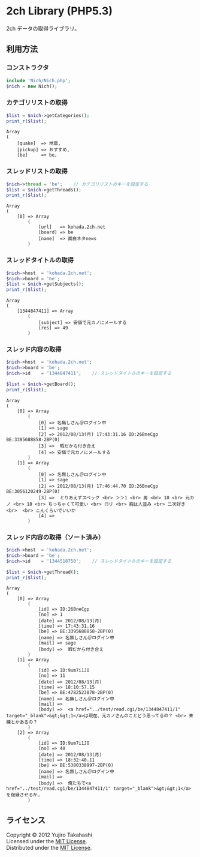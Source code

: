 2ch Library (PHP5.3)
======================
2ch データの取得ライブラリ。

利用方法
------

### コンストラクタ ###
```php
include 'Nich/Nich.php';
$nich = new Nich();
```    


### カテゴリリストの取得 ###
```php
$list = $nich->getCategories();
print_r($list);
```    


    Array
    (
        [quake]  => 地震,
        [pickup] => おすすめ,
        [be]     => be,
    

### スレッドリストの取得 ###
```php
$nich->thread = 'be';    // カテゴリリストのキーを設定する
$list = $nich->getThreads();
print_r($list);
```    


    Array
    (
        [0] => Array
            (
                [url]   => kohada.2ch.net
                [board] => be
                [name]  => 面白ネタnews
            )
    

### スレッドタイトルの取得 ###
```php
$nich->host  = 'kohada.2ch.net';
$nich->board = 'be';
$list = $nich->getSubjects();
print_r($list);
```    


    Array
    (
        [1344847411] => Array
            (
                [subject] => 安価で元カノにメールする
                [res] => 49
            )
    


### スレッド内容の取得 ###
```php
$nich->host  = 'kohada.2ch.net';
$nich->board = 'be';
$nich->id    = '1344847411';    // スレッドタイトルのキーを設定する

$list = $nich->getBoard();
print_r($list);
```    


    Array
    (
        [0] => Array
            (
                [0] => 名無しさん＠ログイン中
                [1] => sage
                [2] => 2012/08/13(月) 17:43:31.16 ID:26BneCgp BE:3395688858-2BP(0)
                [3] =>  暇だから付き合え
                [4] => 安価で元カノにメールする
            )
        [1] => Array
            (
                [0] => 名無しさん＠ログイン中
                [1] => sage
                [2] => 2012/08/13(月) 17:46:44.70 ID:26BneCgp BE:3056120249-2BP(0)
                [3] =>  とりあえずスペック <br> ＞＞1 <br> 男 <br> 18 <br> 元カノ <br> 18 <br> ちっちゃくて可愛い <br> ロリ <br> 胸は人並み <br> 二次好き <br>  <br> こんくらいでいいか
                [4] =>
            )
    

### スレッド内容の取得（ソート済み） ###
```php
$nich->host  = 'kohada.2ch.net';
$nich->board = 'be';
$nich->id    = '1344518750';    // スレッドタイトルのキーを設定する

$list = $nich->getThread();
print_r($list);
```    


    Array
    (
        [0] => Array
            (
                [id] => ID:26BneCgp
                [no] => 1
                [date] => 2012/08/13(月)
                [time] => 17:43:31.16
                [be] => BE:3395688858-2BP(0)
                [name] => 名無しさん＠ログイン中
                [mail] => sage
                [body] =>  暇だから付き合え
            )
        [1] => Array
            (
                [id] => ID:9um7i1JO
                [no] => 11
                [date] => 2012/08/13(月)
                [time] => 18:10:57.15
                [be] => BE:4782523878-2BP(0)
                [name] => 名無しさん＠ログイン中
                [mail] =>
                [body] =>  <a href="../test/read.cgi/be/1344847411/1" target="_blank">&gt;&gt;1</a>は現在、元カノさんのことどう思ってるの？ <br> 未練とかあるの？
            )
        [2] => Array
            (
                [id] => ID:9um7i1JO
                [no] => 40
                [date] => 2012/08/13(月)
                [time] => 18:32:40.11
                [be] => BE:5380338997-2BP(0)
                [name] => 名無しさん＠ログイン中
                [mail] =>
                [body] =>  俺たちで<a href="../test/read.cgi/be/1344847411/1" target="_blank">&gt;&gt;1</a>を復縁させるか…
            )
    


ライセンス
----------
Copyright &copy; 2012 Yujiro Takahashi  
Licensed under the [MIT License][MIT].  
Distributed under the [MIT License][MIT].  

[MIT]: http://www.opensource.org/licenses/mit-license.php
